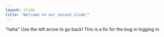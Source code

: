 ```yaml
---
layout: slide
title: "Welcome to our second slide!"
---
```

"haha"
Use the left arrow to go back!
This is a fix for the bug in logging in
